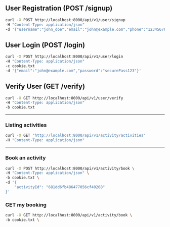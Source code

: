 ## User Registration (POST /signup)

```bash
curl -X POST http://localhost:8000/api/v1/user/signup
-H "Content-Type: application/json"
-d '{"username":"john_doe","email":"john@example.com","phone":"1234567890","password":"securePass123"}'
```

## User Login (POST /login)

```bash
curl -X POST http://localhost:8000/api/v1/user/login
-H "Content-Type: application/json"
-c cookie.txt
-d '{"email":"john@example.com","password":"securePass123"}'
```

## Verify User (GET /verify)

```bash
curl -X GET http://localhost:8000/api/v1/user/verify
-H "Content-Type: application/json"
-b cookie.txt
```

---

### Listing activities

```bash
curl -X GET "http://localhost:8000/api/v1/activity/activities"
-H "Content-Type: application/json"
```

---

### Book an activity

```bash
curl -X POST http://localhost:8000/api/v1/activity/book \
-H "Content-Type: application/json" \
-b cookie.txt \
-d '{
    "activityId": "681dd6fb486477056cf40268"
}'
```

### GET my booking

```bash
curl -X GET http://localhost:8000/api/v1/activity/book \
-b cookie.txt \
```
